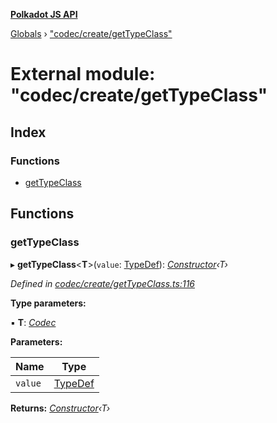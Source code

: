 **[Polkadot JS API](../README.md)**

[Globals](../globals.md) › ["codec/create/getTypeClass"](_codec_create_gettypeclass_.md)

# External module: "codec/create/getTypeClass"

## Index

### Functions

* [getTypeClass](_codec_create_gettypeclass_.md#gettypeclass)

## Functions

###  getTypeClass

▸ **getTypeClass**<**T**>(`value`: [TypeDef](../interfaces/_codec_create_types_.typedef.md)): *[Constructor](../interfaces/_types_.constructor.md)‹T›*

*Defined in [codec/create/getTypeClass.ts:116](https://github.com/polkadot-js/api/blob/3e3d036/packages/types/src/codec/create/getTypeClass.ts#L116)*

**Type parameters:**

▪ **T**: *[Codec](../interfaces/_types_.codec.md)*

**Parameters:**

Name | Type |
------ | ------ |
`value` | [TypeDef](../interfaces/_codec_create_types_.typedef.md) |

**Returns:** *[Constructor](../interfaces/_types_.constructor.md)‹T›*